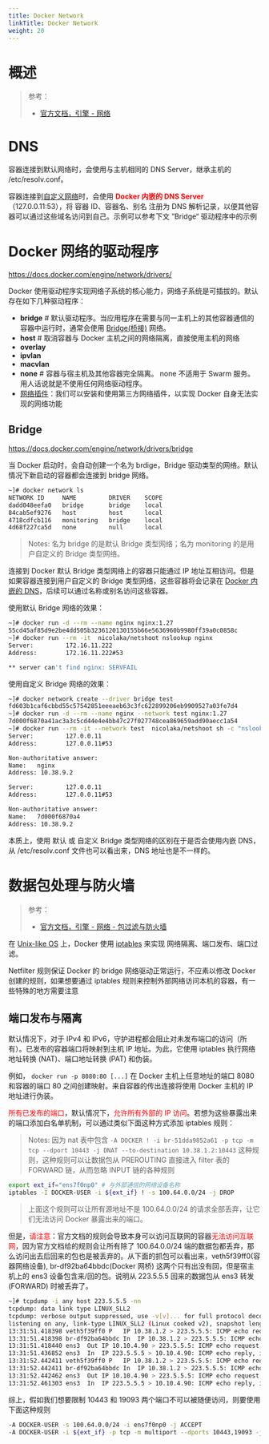 ```yaml
---
title: Docker Network
linkTitle: Docker Network
weight: 20
---
```


# 概述

> 参考：
>
> - [官方文档，引擎 - 网络](https://docs.docker.com/engine/network/)

# DNS

容器连接到默认网络时，会使用与主机相同的 DNS Server，继承主机的 /etc/resolv.conf。

容器连接到[自定义网络](https://docs.docker.com/engine/network/tutorials/standalone/#use-user-defined-bridge-networks)时，会使用 **<font color="#ff0000">Docker 内嵌的 DNS Server</font>**（127.0.0.11:53），将 容器 ID、容器名、别名 注册为 DNS 解析记录，以便其他容器可以通过这些域名访问到自己。示例可以参考下文 ”Bridge“ 驱动程序中的示例

# Docker 网络的驱动程序

https://docs.docker.com/engine/network/drivers/

Docker 使用驱动程序实现网络子系统的核心能力，网络子系统是可插拔的。默认存在如下几种驱动程序：

- **bridge** # 默认驱动程序。当应用程序在需要与同一主机上的其他容器通信的容器中运行时，通常会使用 [Bridge(桥接)](#bridge) 网络。
- **host** # 取消容器与 Docker 主机之间的网络隔离，直接使用主机的网络
- **overlay**
- **ipvlan**
- **macvlan**
- **none** # 容器与宿主机及其他容器完全隔离。 none 不适用于 Swarm 服务。用人话说就是不使用任何网络驱动程序。
- [网络插件](https://docs.docker.com/engine/extend/plugins_network/)：我们可以安装和使用第三方网络插件，以实现 Docker 自身无法实现的网络功能

## Bridge

https://docs.docker.com/engine/network/drivers/bridge

当 Docker 启动时，会自动创建一个名为 brdige，Bridge 驱动类型的网络。默认情况下新启动的容器都会连接到 bridge 网络。

```bash
~]# docker network ls
NETWORK ID     NAME         DRIVER    SCOPE
dadd048eefa0   bridge       bridge    local
84cab5ef9276   host         host      local
4718cdfcb116   monitoring   bridge    local
4d68f227ca5d   none         null      local
```

> Notes: 名为 bridge 的是默认 Bridge 类型网络；名为 monitoring 的是用户自定义的 Bridge 类型网络。

连接到 Docker 默认 Bridge 类型网络上的容器只能通过 IP 地址互相访问。但是如果容器连接到用户自定义的 Bridge 类型网络，这些容器将会记录在 [Docker 内嵌的 DNS](#内嵌的%20DNS)，后续可以通过名称或别名访问这些容器。

使用默认 Bridge 网络的效果：

```bash
~]# docker run -d --rm --name nginx nginx:1.27
55cd45af85d9e2be4dd505b3236120130155b66e5636960b9980ff39a0c0858c
~]# docker run --rm -it  nicolaka/netshoot nslookup nginx
Server:         172.16.11.222
Address:        172.16.11.222#53

** server can't find nginx: SERVFAIL
```

使用自定义 Bridge 网络的效果：

```bash
~]# docker network create --driver bridge test
fd603b1caf6cbbd55c57542851eeeaeb63c3fc622899206eb9909527a03fe7d4
~]# docker run -d --rm --name nginx --network test nginx:1.27
7d000f6870a41ac3a3c5cd44e4e4bb47c27f027748cea869659add90aecc1a54
~]# docker run --rm -it --network test  nicolaka/netshoot sh -c "nslookup nginx && nslookup 7d000f6870a4"
Server:         127.0.0.11
Address:        127.0.0.11#53

Non-authoritative answer:
Name:   nginx
Address: 10.38.9.2

Server:         127.0.0.11
Address:        127.0.0.11#53

Non-authoritative answer:
Name:   7d000f6870a4
Address: 10.38.9.2
```

本质上，使用 默认 或 自定义 Bridge 类型网络的区别在于是否会使用内嵌 DNS，从 /etc/resolv.conf 文件也可以看出来，DNS 地址也是不一样的。

# 数据包处理与防火墙

> 参考：
>
> - [官方文档，引擎 - 网络 - 包过滤与防火墙](https://docs.docker.com/engine/network/packet-filtering-firewalls)

在 [Unix-like OS](/docs/1.操作系统/Operating%20system/Unix-like%20OS/Unix-like%20OS.md) 上，Docker 使用 [iptables](/docs/1.操作系统/Kernel/Network/Linux%20网络流量控制/Netfilter/iptables/iptables.md) 来实现 网络隔离、端口发布、端口过滤。

Netfilter 规则保证 Docker 的 bridge 网络驱动正常运行，不应素以修改 Docker 创建的规则，如果想要通过 iptables 规则来控制外部网络访问本机的容器，有一些特殊的地方需要注意

## 端口发布与隔离

默认情况下，对于 IPv4 和 IPv6，守护进程都会阻止对未发布端口的访问（所有）。已发布的容器端口将映射到主机 IP 地址。为此，它使用 iptables 执行网络地址转换 (NAT)、端口地址转换 (PAT) 和伪装。

例如， `docker run -p 8080:80 [...]` 在 Docker 主机上任意地址的端口 8080 和容器的端口 80 之间创建映射。来自容器的传出连接将使用 Docker 主机的 IP 地址进行伪装。

<font color="#ff0000">所有已发布的端口</font>，默认情况下，<font color="#ff0000">允许所有外部的 IP 访问</font>。若想为这些暴露出来的端口添加白名单机制，可以通过类似下面这种方式添加 iptables 规则：

> Notes: 因为 nat 表中包含 `-A DOCKER ! -i br-51dda9852a61 -p tcp -m tcp --dport 10443 -j DNAT --to-destination 10.38.1.2:10443` 这种规则，这种规则可以让数据包从 PREROUTING 直接进入 filter 表的 FORWARD 链，从而忽略 INPUT 链的各种规则

```bash
export ext_if="ens7f0np0" # 与外部通信的网络设备名称
iptables -I DOCKER-USER -i ${ext_if} ! -s 100.64.0.0/24 -j DROP
```

> 上面这个规则可以让所有源地址不是 100.64.0.0/24 的请求全部丢弃，让它们无法访问 Docker 暴露出来的端口。

但是，<font color="#ff0000">请注意</font>：官方文档的规则会导致本身可以访问互联网的容器<font color="#ff0000">无法访问互联网</font>，因为官方文档给的规则会让所有除了 100.64.0.0/24 端的数据包都丢弃，那么访问出去后回来的包也是被丢弃的。从下面的抓包可以看出来，veth5f39ff0(容器网络设备), br-df92ba64bbdc(Docker 网桥) 这两个只有出没有回，但是宿主机上的 ens3 设备包含来/回的包。说明从 223.5.5.5 回来的数据包从 ens3 转发(FORWARD) 时被丢弃了。

```bash
~]# tcpdump -i any host 223.5.5.5 -nn
tcpdump: data link type LINUX_SLL2
tcpdump: verbose output suppressed, use -v[v]... for full protocol decode
listening on any, link-type LINUX_SLL2 (Linux cooked v2), snapshot length 262144 bytes
13:31:51.418398 veth5f39ff0 P   IP 10.38.1.2 > 223.5.5.5: ICMP echo request, id 7, seq 279, length 64
13:31:51.418398 br-df92ba64bbdc In  IP 10.38.1.2 > 223.5.5.5: ICMP echo request, id 7, seq 279, length 64
13:31:51.418440 ens3  Out IP 10.10.4.90 > 223.5.5.5: ICMP echo request, id 7, seq 279, length 64
13:31:51.436852 ens3  In  IP 223.5.5.5 > 10.10.4.90: ICMP echo reply, id 7, seq 279, length 64
13:31:52.442411 veth5f39ff0 P   IP 10.38.1.2 > 223.5.5.5: ICMP echo request, id 7, seq 280, length 64
13:31:52.442411 br-df92ba64bbdc In  IP 10.38.1.2 > 223.5.5.5: ICMP echo request, id 7, seq 280, length 64
13:31:52.442462 ens3  Out IP 10.10.4.90 > 223.5.5.5: ICMP echo request, id 7, seq 280, length 64
13:31:52.461303 ens3  In  IP 223.5.5.5 > 10.10.4.90: ICMP echo reply, id 7, seq 280, length 64
```

综上，假如我们想要限制 10443 和 19093 两个端口不可以被随便访问，则要使用下面这种规则

```bash
-A DOCKER-USER -s 100.64.0.0/24 -i ens7f0np0 -j ACCEPT
-A DOCKER-USER -i ${ext_if} -p tcp -m multiport --dports 10443,19093 -j DROP
```
